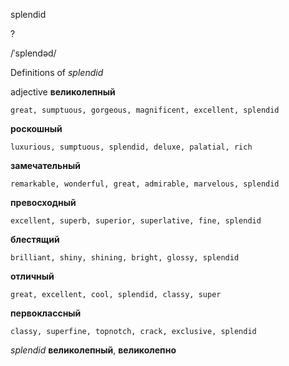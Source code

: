 splendid

?

/ˈsplendəd/

Definitions of _splendid_

adjective
**великолепный**

    great, sumptuous, gorgeous, magnificent, excellent, splendid
**роскошный**

    luxurious, sumptuous, splendid, deluxe, palatial, rich
**замечательный**

    remarkable, wonderful, great, admirable, marvelous, splendid
**превосходный**

    excellent, superb, superior, superlative, fine, splendid
**блестящий**

    brilliant, shiny, shining, bright, glossy, splendid
**отличный**

    great, excellent, cool, splendid, classy, super
**первоклассный**

    classy, superfine, topnotch, crack, exclusive, splendid

_splendid_
**великолепный**, **великолепно**